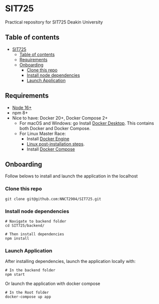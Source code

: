 # SIT725
Practical repository for SIT725 Deakin University

## Table of contents
- [SIT725](#sit725)
  - [Table of contents](#table-of-contents)
  - [Requirements](#requirements)
  - [Onboarding](#onboarding)
    - [Clone this repo](#clone-this-repo)
    - [Install node dependencies](#install-node-dependencies)
    - [Launch Application](#launch-application)

## Requirements
- [Node 16+](https://nodejs.org/en/)
- npm 8+
- Nice to have: Docker 20+, Docker Compose 2+
  - For macOS and Windows: go Install [Docker Desktop](https://www.docker.com/products/docker-desktop "docker desktop"). This contains both Docker and Docker Compose.
  - For Linux Master Race:
    - Install [Docker Engine](https://docs.docker.com/engine/install/#server "docker engine")
    - [Linux post-installation steps](https://docs.docker.com/engine/install/linux-postinstall/ "Linux post-installation steps").
    - Install [Docker Compose](https://docs.docker.com/compose/install/ "docker compose")

## Onboarding
Follow belows to install and launch the application in the localhost 
### Clone this repo
```shell
git clone git@github.com:NNCT2904/SIT725.git
```
### Install node dependencies
```shell
# Navigate to backend folder
cd SIT725/backend/

# Then install dependencies
npm install 
```
### Launch Application
After installing dependencies, launch the application locally with:
```shell
# In the backend folder
npm start
```
Or launch the application with docker compose
```shell
# In the Root folder
docker-compose up app
```